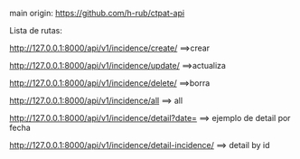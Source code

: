 main origin:
https://github.com/h-rub/ctpat-api

Lista de rutas:

http://127.0.0.1:8000/api/v1/incidence/create/<pk> ==>crear


http://127.0.0.1:8000/api/v1/incidence/update/<pk> ==>actualiza


http://127.0.0.1:8000/api/v1/incidence/delete/<pk> ==>borra

http://127.0.0.1:8000/api/v1/incidence/all ==> all

http://127.0.0.1:8000/api/v1/incidence/detail?date=<YYYY-MM-DD> ==> ejemplo de detail por fecha


http://127.0.0.1:8000/api/v1/incidence/detail-incidence/<pk> ==> detail by id



